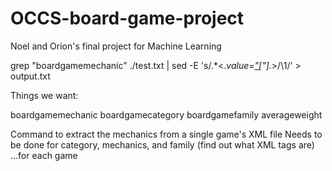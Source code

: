 # OCCS-board-game-project
Noel and Orion's final project for Machine Learning

grep "boardgamemechanic" ./test.txt | sed -E 's/.*<.*value=[\"](.*)[\"].*>/\1/' > output.txt

Things we want:

boardgamemechanic
boardgamecategory
boardgamefamily
averageweight

Command to extract the mechanics from a single game's XML file
Needs to be done for category, mechanics, and family (find out what XML tags are)
...for each game